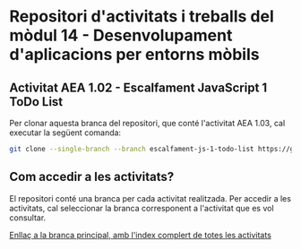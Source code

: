 # Repositori d'activitats i treballs del mòdul 14 - Desenvolupament d'aplicacions per entorns mòbils

## Activitat AEA 1.02 - Escalfament JavaScript 1 ToDo List

Per clonar aquesta branca del repositori, que conté l'activitat AEA 1.03, cal executar la següent comanda:

```bash
git clone --single-branch --branch escalfament-js-1-todo-list https://github.com/picuu/m14.git
```

## Com accedir a les activitats?

El repositori conté una branca per cada activitat realitzada. Per accedir a les activitats, cal seleccionar la branca corresponent a l'activitat que es vol consultar.

[Enllaç a la branca principal, amb l'index complert de totes les activitats](https://github.com/picuu/m14?tab=readme-ov-file#branques-per-activitat)
